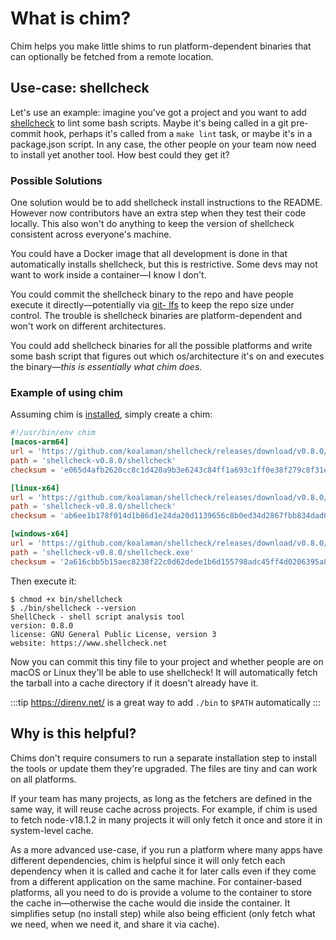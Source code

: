 # What is chim?

Chim helps you make little shims to run platform-dependent binaries that can optionally be fetched from a remote
location.

## Use-case: shellcheck

Let's use an example: imagine you've got a project and you want to add
[shellcheck](https://github.com/koalaman/shellcheck) to lint some bash scripts. Maybe it's being called in a
git pre-commit hook, perhaps it's called from a `make lint` task, or maybe it's in a package.json script. In any 
case, the other people on your team now need to install yet another tool. How best could they get it?

### Possible Solutions
One solution would be to add shellcheck install instructions to the README. However now contributors have an extra 
step when they test their code locally. This also won't do anything to keep the version of shellcheck consistent
across everyone's machine.

You could have a Docker image that all development is done in that automatically installs shellcheck, but this is 
restrictive. Some devs may not want to work inside a container—I know I don't.

You could commit the shellcheck binary to the repo and have people execute it directly—potentially via [git-
lfs](https://git-lfs.github.com/) to keep the repo size under control. The trouble is shellcheck binaries are platform-dependent and won't work on 
different architectures.

You could add shellcheck binaries for all the possible platforms and write some bash script that figures out which 
os/architecture it's on and executes the binary—*this is essentially what chim does*.

### Example of using chim

Assuming chim is [installed](/docs/installing), simply create a chim:

```toml title="bin/shellcheck"
#!/usr/bin/env chim
[macos-arm64]
url = 'https://github.com/koalaman/shellcheck/releases/download/v0.8.0/shellcheck-v0.8.0.darwin.x86_64.tar.xz'
path = 'shellcheck-v0.8.0/shellcheck'
checksum = 'e065d4afb2620cc8c1d420a9b3e6243c84ff1a693c1ff0e38f279c8f31e86634'

[linux-x64]
url = 'https://github.com/koalaman/shellcheck/releases/download/v0.8.0/shellcheck-v0.8.0.linux.x86_64.tar.xz'
path = 'shellcheck-v0.8.0/shellcheck'
checksum = 'ab6ee1b178f014d1b86d1e24da20d1139656c8b0ed34d2867fbb834dad02bf0a'

[windows-x64]
url = 'https://github.com/koalaman/shellcheck/releases/download/v0.8.0/shellcheck-v0.8.0.zip'
path = 'shellcheck-v0.8.0/shellcheck.exe'
checksum = '2a616cbb5b15aec8238f22c0d62dede1b6d155798adc45ff4d0206395a8a5833'
```

Then execute it:

```shell-session
$ chmod +x bin/shellcheck
$ ./bin/shellcheck --version
ShellCheck - shell script analysis tool
version: 0.8.0
license: GNU General Public License, version 3
website: https://www.shellcheck.net
```

Now you can commit this tiny file to your project and whether people are on macOS or Linux they'll be able to use 
shellcheck! It will automatically fetch the tarball into a cache directory if it doesn't already have it.

:::tip
https://direnv.net/ is a great way to add `./bin` to `$PATH` automatically
:::

## Why is this helpful?

Chims don't require consumers to run a separate installation step to install the tools or update 
them they're upgraded. The files are tiny and can work on all platforms.

If your team has many projects, as long as the fetchers are defined in the same way, it will 
reuse cache across projects. For example, if chim is used to fetch node-v18.1.2 in many projects 
it will only fetch it once and store it in system-level cache.

As a more advanced use-case, if you run a platform where many apps have different dependencies, 
chim is helpful since it will only fetch each dependency when it is called and cache it for 
later calls even if they come from a different application on the same machine. For 
container-based platforms, all you need to do is provide a volume to the container to store the 
cache in—otherwise the cache would die inside the container. It simplifies setup (no install 
step) while also being efficient (only fetch what we need, when we need it, and share it via cache).

